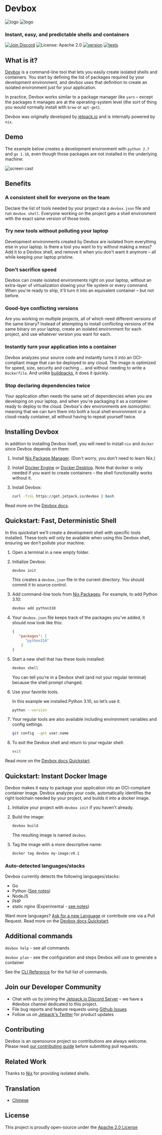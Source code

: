 # Devbox

![logo](docs/app/static/img/devbox_logo_dark.svg#gh-dark-mode-only)
![logo](docs/app/static/img/devbox_logo_dark.svg#gh-light-mode-only)

### Instant, easy, and predictable shells and containers

[![Join Discord](https://img.shields.io/discord/903306922852245526?color=7389D8&label=discord&logo=discord&logoColor=ffffff)](https://discord.gg/agbskCJXk2) ![License: Apache 2.0](https://img.shields.io/github/license/jetpack-io/devbox) [![version](https://img.shields.io/github/v/release/jetpack-io/devbox?color=green&label=version&sort=semver)](https://github.com/jetpack-io/devbox/releases) [![tests](https://github.com/jetpack-io/devbox/actions/workflows/release.yml/badge.svg)](https://github.com/jetpack-io/devbox/actions/workflows/release.yml?branch=main)

## What is it?

[Devbox](https://www.jetpack.io/devbox/) is a command-line tool that lets you easily create isolated shells and containers. You start by defining the list of packages required by your development environment, and devbox uses that definition to create an isolated environment just for your application.

In practice, Devbox works similar to a package manager like `yarn` – except the packages it manages are at the operating-system level (the sort of thing you would normally install with `brew` or `apt-get`).

Devbox was originally developed by [jetpack.io](https://www.jetpack.io) and is internally powered by `nix`.

## Demo

The example below creates a development environment with `python 2.7` and `go 1.18`, even though those packages are not installed in the underlying machine:

![screen cast](https://user-images.githubusercontent.com/279789/186491771-6b910175-18ec-4c65-92b0-ed1a91bb15ed.svg)

## Benefits

### A consistent shell for everyone on the team

Declare the list of tools needed by your project via a `devbox.json` file and run `devbox shell`. Everyone working on the project gets a shell environment with the exact same version of those tools.

### Try new tools without polluting your laptop

Development environments created by Devbox are isolated from everything else in your laptop. Is there a tool you want to try without making a mess? Add it to a Devbox shell, and remove it when you don't want it anymore – all while keeping your laptop pristine.

### Don't sacrifice speed

Devbox can create isolated environments right on your laptop, without an extra-layer of virtualization slowing your file system or every command. When you're ready to ship, it'll turn it into an equivalent container – but not before.

### Good-bye conflicting versions

Are you working on multiple projects, all of which need different versions of the same binary? Instead of attempting to install conflicting versions of the same binary on your laptop, create an isolated environment for each project, and use whatever version you want for each.

### Instantly turn your application into a container

Devbox analyzes your source code and instantly turns it into an OCI-compliant image that can be deployed to any cloud. The image is optimized for speed, size, security and caching ... and without needing to write a `Dockerfile`. And unlike [buildpacks](https://buildpacks.io/), it does it quickly.

### Stop declaring dependencies twice

Your application often needs the same set of dependencies when you are developing on your laptop, and when you're packaging it as a container ready to deploy to the cloud. Devbox's dev environments are _isomorphic_: meaning that we can turn them into both a local shell environment or a cloud-ready container, all without having to repeat yourself twice.

## Installing Devbox

In addition to installing Devbox itself, you will need to install `nix` and `docker` since Devbox depends on them:

1. Install [Nix Package Manager](https://nixos.org/download.html). (Don't worry, you don't need to learn Nix.)

2. Install [Docker Engine](https://docs.docker.com/engine/install/) or [Docker Desktop](https://www.docker.com/get-started/). Note that docker is only needed if you want to create containers – the shell functionality works without it.

3. Install Devbox:

   ```sh
   curl -fsSL https://get.jetpack.io/devbox | bash
   ```

Read more on the [Devbox docs](https://www.jetpack.io/devbox/docs/installing_devbox/).

## Quickstart: Fast, Deterministic Shell

In this quickstart we’ll create a development shell with specific tools installed. These tools will only be available when using this Devbox shell, ensuring we don’t pollute your machine.

1. Open a terminal in a new empty folder.

2. Initialize Devbox:

   ```bash
   devbox init
   ```

   This creates a `devbox.json` file in the current directory. You should commit it to source control.

3. Add command-line tools from [Nix Packages](https://search.nixos.org/packages). For example, to add Python 3.10:

   ```bash
   devbox add python310
   ```

4. Your `devbox.json` file keeps track of the packages you've added, it should now look like this:

   ```json
   {
      "packages": [
         "python310"
       ]
   }
   ```

5. Start a new shell that has these tools installed:

   ```bash
   devbox shell
   ```

   You can tell you’re in a Devbox shell (and not your regular terminal) because the shell prompt changed.

6. Use your favorite tools.

   In this example we installed Python 3.10, so let’s use it.

   ```bash
   python --version
   ```

7. Your regular tools are also available including environment variables and config settings.

   ```bash
   git config --get user.name
   ```

8. To exit the Devbox shell and return to your regular shell:

   ```bash
   exit
   ```

Read more on the [Devbox docs Quickstart](https://www.jetpack.io/devbox/docs/quickstart/).

## Quickstart: Instant Docker Image

Devbox makes it easy to package your application into an OCI-compliant container image. Devbox analyzes your code, automatically identifies the right toolchain needed by your project, and builds it into a docker image.

1. Initialize your project with `devbox init` if you haven't already.

2. Build the image:

   ```bash
   devbox build
   ```

   The resulting image is named `devbox`.

3. Tag the image with a more descriptive name:

   ```bash
   docker tag devbox my-image:v0.1
   ```

### Auto-detected languages/stacks

Devbox currently detects the following languages/stacks:

- Go
- Python ([See notes](planner/languages/python/))
- NodeJS
- PHP
- static nginx (Experimental - [see notes](planner/languages/nginx))

Want more languages? [Ask for a new Language](https://github.com/jetpack-io/devbox/issues) or contribute one via a Pull Request.
Read more on the [Devbox docs Quickstart](https://www.jetpack.io/devbox/docs/quickstart/#package-your-application-as-a-docker-image).

## Additional commands

`devbox help` - see all commands

`devbox plan` - see the configuration and steps Devbox will use to generate a container

See the [CLI Reference](https://www.jetpack.io/devbox/docs/cli_reference/) for the full list of commands.

## Join our Developer Community

- Chat with us by joining the [Jetpack.io Discord Server](https://discord.gg/agbskCJXk2) – we have a #devbox channel dedicated to this project.
- File bug reports and feature requests using [Github Issues](https://github.com/jetpack-io/devbox/issues)
- Follow us on [Jetpack's Twitter](https://twitter.com/jetpack_io) for product updates

## Contributing

Devbox is an opensource project so contributions are always welcome. Please read [our contributing guide](CONTRIBUTING.md) before submitting pull requests.

## Related Work

Thanks to [Nix](https://nixos.org/) for providing isolated shells.

## Translation

- [Chinese](./translation/README-zh-CN.md)

## License

This project is proudly open-source under the [Apache 2.0 License](https://github.com/jetpack-io/devbox/blob/main/LICENSE)
